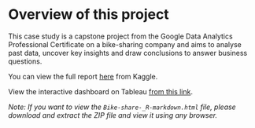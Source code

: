# Overview of this project

This case study is a capstone project from the Google Data Analytics Professional Certificate on a bike-sharing company and aims to analyse past data, uncover key insights and draw conclusions to answer business questions. 

You can view the full report [here](https://www.kaggle.com/code/benjaminmak/case-study-bike-sharing) from Kaggle.

View the interactive dashboard on Tableau [from this link](https://public.tableau.com/app/profile/benjamin.mak/viz/Bikesharing_16709273567350/Dashboard1#guest=n&6).

*Note: If you want to view the `Bike-share-_R-markdown.html` file, please download and extract the ZIP file and view it using any browser.*
